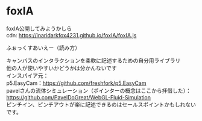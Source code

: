 # foxIA
foxIA公開してみようかしら  
cdn: https://inaridarkfox4231.github.io/foxIA/foxIA.js  
  
ふぉっくすあいえー（読み方）  
  
キャンバスのインタラクションを柔軟に記述するための自分用ライブラリ  
他の人が使いやすいかどうかは分かんないです  
インスパイア元：  
p5.EasyCam：https://github.com/freshfork/p5.EasyCam  
pavelさんの流体シミュレーション（ポインターの概念はここから拝借した）：  
  https://github.com/PavelDoGreat/WebGL-Fluid-Simulation  
ピンチイン、ピンチアウトが楽に記述できるのはセールスポイントかもしれないです。
